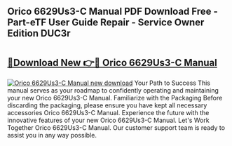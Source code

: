 ## Orico 6629Us3-C Manual PDF Download Free - Part-eTF User Guide Repair - Service Owner Edition DUC3r

# <h2><a href="http://cf28660.oget.top/?id=Orico+6629Us3-C+Manual">🔗Download New 👉🔴 Orico 6629Us3-C Manual</a></h2>

[![Orico 6629Us3-C Manual new download](https://i.imgur.com/5g1atiW.png)](http://cf28660.oget.top/?id=Orico+6629Us3-C+Manual)
Your Path to Success This manual serves as your roadmap to confidently operating and maintaining your new Orico 6629Us3-C Manual. Familiarize with the Packaging Before discarding the packaging, please ensure you have kept all necessary accessories Orico 6629Us3-C Manual. Experience the future with the innovative features of your new Orico 6629Us3-C Manual. Let's Work Together Orico 6629Us3-C Manual. Our customer support team is ready to assist you in any way possible.
